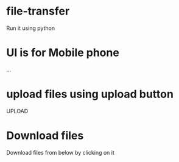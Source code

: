 # file-transfer
Run it using python
# UI is for Mobile phone
 ...
# upload files using upload button
 UPLOAD
 # Download files
Download files from below by clicking on it
